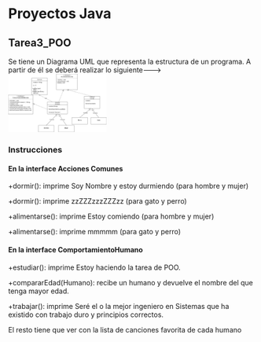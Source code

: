 # Proyectos Java

## Tarea3_POO
Se tiene un Diagrama UML que representa la estructura de un programa. A partir de él se deberá realizar lo siguiente--->
<img src="Tarea3_POO/Diagrama_UML.png" width="200">


### Instrucciones

#### En la interface Acciones Comunes

+dormir(): imprime Soy Nombre y estoy durmiendo (para hombre y mujer)

+dormir(): imprime zzZZZzzzZZZzz (para gato y perro)

+alimentarse(): imprime Estoy comiendo (para hombre y mujer)

+alimentarse(): imprime mmmmm (para gato y perro)

#### En la interface ComportamientoHumano

+estudiar(): imprime Estoy haciendo la tarea de POO.

+compararEdad(Humano): recibe un humano y devuelve el nombre del que tenga mayor edad.

+trabajar(): imprime Seré el o la mejor ingeniero en Sistemas que ha existido con trabajo duro y principios correctos.

El resto tiene que ver con la lista de canciones favorita de cada humano

